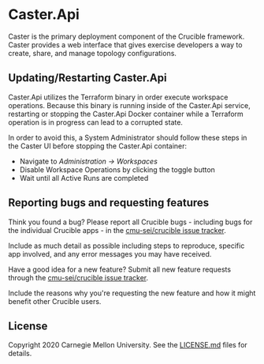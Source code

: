 # Caster.Api
Caster is the primary deployment component of the Crucible framework. Caster provides a web interface that gives exercise developers a way to create, share, and manage topology configurations.

## Updating/Restarting Caster.Api
Caster.Api utilizes the Terraform binary in order execute workspace operations.  Because this binary is running inside of the Caster.Api service, restarting or stopping the Caster.Api Docker container while a Terraform operation is in progress can lead to a corrupted state.  

In order to avoid this, a System Administrator should follow these steps in the Caster UI before stopping the Caster.Api container:

- Navigate to *Administration -> Workspaces*
- Disable Workspace Operations by clicking the toggle button
- Wait until all Active Runs are completed

## Reporting bugs and requesting features

Think you found a bug? Please report all Crucible bugs - including bugs for the individual Crucible apps - in the [cmu-sei/crucible issue tracker](https://github.com/cmu-sei/crucible/issues). 

Include as much detail as possible including steps to reproduce, specific app involved, and any error messages you may have received.

Have a good idea for a new feature? Submit all new feature requests through the [cmu-sei/crucible issue tracker](https://github.com/cmu-sei/crucible/issues). 

Include the reasons why you're requesting the new feature and how it might benefit other Crucible users.

## License

Copyright 2020 Carnegie Mellon University. See the [LICENSE.md](./LICENSE.md) files for details.
